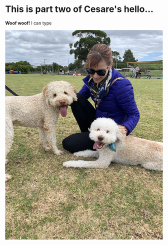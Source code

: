 # This is part two of Cesare's hello...

<b>Woof woof!</b> I can type


![Mum and me and my bro - Gigi](images/Brosinarms.jpg)
